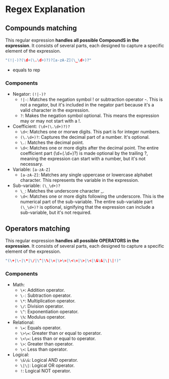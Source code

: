 # Regex Explanation

## Compounds matching

This regular expression **handles all possible CompoundS in the expression**. It consists of several parts, each designed to capture a specific element of the expression.
```rust
"(!|-)?(\d+(\.\d+)?)?[a-zA-Z](\_\d+)?"
```

* equals to rep
### Components

- Negator: `(!|-)?`
    - `!|-`: Matches the negation symbol ! or subtraction operator -. This is not a negator, but it's included in the negator part because it's a valid character in the expression.
    - `?`: Makes the negation symbol optional. This means the expression may or may not start with a !.
- Coefficient: `(\d+(\.\d+)?)?`
    - `\d+`: Matches one or morwe digits. This part is for integer numbers.
    - `(\.\d+)?`: Captures the decimal part of a number. It's optional.
    - `\.`: Matches the decimal point.
    - `\d+`: Matches one or more digits after the decimal point.
The entire coefficient part (\d+(\.\d+)?) is made optional by the trailing ?, meaning the expression can start with a number, but it's not necessary.
- Variable: `[a-zA-Z]`
    - `[a-zA-Z]`: Matches any single uppercase or lowercase alphabet character. This represents the variable in the expression.
- Sub-variable: `(\_\d+)?`
    - `\_`: Matches the underscore character _.
    - `\d+`: Matches one or more digits following the underscore. This is the numerical part of the sub-variable.
The entire sub-variable part `(\_\d+)?` is optional, signifying that the expression can include a sub-variable, but it's not required.

## Operators matching
This regular expression **handles all possible OPERATORS in the expression**. It consists of several parts, each designed to capture a specific element of the expression.
```rust
"(\+|\-|\*|\/|\^|\%|\=|\>\=|\<\=|\>|\<|\&\&|\|\|!)"
```

### Components

- Math:
    - `\+`: Addition operator.
    - `\-`: Subtraction operator.
    - `\*`: Multiplication operator.
    - `\/`: Division operator.
    - `\^`: Exponentiation operator.
    - `\%`: Modulus operator.
- Relational:
    - `\=`: Equals operator.
    - `\>\=`: Greater than or equal to operator.
    - `\<\=`: Less than or equal to operator.
    - `\>`: Greater than operator.
    - `\<`: Less than operator.
- Logical:
    - `\&\&`: Logical AND operator.
    - `\|\|`: Logical OR operator.
    - `!`: Logical NOT operator.
